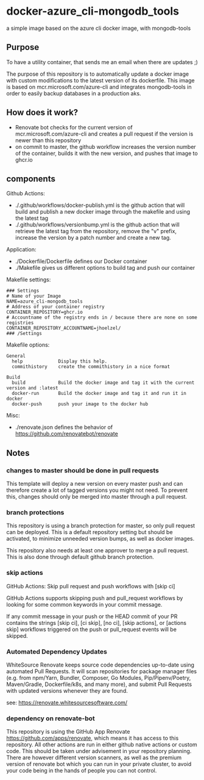 # docker-azure_cli-mongodb_tools

a simple image based on the azure cli docker image, with mongodb-tools

## Purpose

To have a utility container, that sends me an email when there are updates ;)

The purpose of this repository is to automatically update a docker image with custom modifications to the latest version of its dockerfile.
This image is based on mcr.microsoft.com/azure-cli and integrates mongodb-tools in order to easily backup databases in a production aks.

## How does it work?

- Renovate bot checks for the current version of mcr.microsoft.com/azure-cli and creates a pull request if the version is newer than this repository
- on commit to master, the github workflow increases the version number of the container, builds it with the new version, and pushes that image to ghcr.io

## components

Github Actions:

- ./.github/workflows/docker-publish.yml is the github action that will build and publish a new docker image through the makefile and using the latest tag
- ./.github/workflows/versionbump.yml is the github action that will retrieve the latest tag from the repository, remove the "v" prefix, increase the version by a patch number and create a new tag.

Application:

- ./Dockerfile/Dockerfile defines our Docker container
- ./Makefile gives us different options to build tag and push our container

Makefile settings:

``` Console
### Settings
# Name of your Image
NAME=azure_cli-mongodb_tools
# Address of your container registry
CONTAINER_REPOSITORY=ghcr.io
# Accountname of the registry ends in / because there are none on some registries
CONTAINER_REPOSITORY_ACCOUNTNAME=jhoelzel/
### /Settings
```

Makefile options:

``` Console
General
  help             Display this help.
  commithistory    create the commithistory in a nice format

Build
  build            Build the docker image and tag it with the current version and :latest
  docker-run       Build the docker image and tag it and run it in docker
  docker-push      push your image to the docker hub
```

Misc:

- ./renovate.json defines the behavior of <https://github.com/renovatebot/renovate>

## Notes

### changes to master should be done in pull requests

This template will deploy a new version on every master push and can therefore create a lot of tagged versions you might not need. To prevent this, changes should only be merged into master through a pull request.

### branch protections

This repository is using a branch protection for master, so only pull request can be deployed. This is a default repository setting but should be activated, to minimize unneeded version bumps, as well as docker images.

This repository also needs at least one approver to merge a pull request. This is also done through default github branch protection.

### skip actions

GitHub Actions: Skip pull request and push workflows with [skip ci]

GitHub Actions supports skipping push and pull_request workflows by looking for some common keywords in your commit message.

If any commit message in your push or the HEAD commit of your PR contains the strings [skip ci], [ci skip], [no ci], [skip actions], or [actions skip] workflows triggered on the push or pull_request events will be skipped.

### Automated Dependency Updates

WhiteSource Renovate keeps source code dependencies up-to-date using automated Pull Requests. It will scan repositories for package manager files (e.g. from npm/Yarn, Bundler, Composer, Go Modules, Pip/Pipenv/Poetry, Maven/Gradle, Dockerfile/k8s, and many more), and submit Pull Requests with updated versions whenever they are found.

see: <https://renovate.whitesourcesoftware.com/>

### dependency on renovate-bot

This repository is using the GitHub App Renovate <https://github.com/apps/renovate>, which means it has access to this repository.
All other actions are run in either github native actions or custom code. This should be taken under advisement in your repository planning.
There are however different version scanners, as well as the premium version of renovate bot which you can run in your private cluster, to avoid your code being in the hands of people you can not control.
